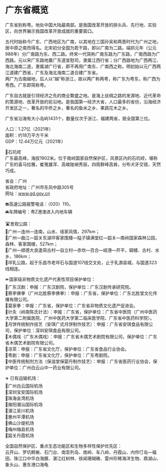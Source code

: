 # 广东省概览  

广东省别称粤。地处中国大陆最南部。是我国改革开放的排头兵、先行地、实验区，向世界展示我国改革开放成就的重要窗口。  
  
五代时始称今广东、广西地区为广南，以其地在三国孙吴和两晋时代为广州之地，居中原之南而得名。北宋初分全国为若干路，即以广南为二路。端拱元年（公元988年）分广南路为东、西二路。终宋一代简称广南东路为广东路，广南西路为广西路。元以宋广东路地置广东道宣慰司，隶属江西行省；分广西路地为广西两江、海北海南二道，隶属湖广行省，即不再用广南东、广南西之称。明初始以元广西两江道建广西省，广东及海北海南二道合建广东省。  
两广为古南越地，后人以“越”称浙江，故以两广称两粤，称广东为粤东，称广西为粤西。广东即简称粤。
  
广东自古就是引领经济之先的商业繁盛之地。是海上丝绸之路的发源地、近代革命的策源地、改革开放的前沿地。是我国第一经济大省，人口最多的省份，沿海经济开发区之一，著名的华侨之乡，著名的鱼米之乡、果蔬花木之乡。

广东省沿海有大小岛屿1431个，数量仅次于浙江、福建两省，居全国第三位。

人口：1.27亿（2021年）  
面积：约18万平方千米  
GDP：12.44万亿元（2021年）  

🌋石坑崆  
广东最高峰，海拔1902米。位于南岭国家自然保护区，风景区内的石坑崆，堪称广东的喜马拉雅，崔嵬雄浑、高峻陡峭秀丽，四周群峰高耸，分布犬牙交错，天然巧成。  

省会：广州  
省政府地址：广州市东风中路305号  
网址：<a href="http://www.gd.gov.cn" target="_blank">www.gd.gov.cn</a>  

☎️高速公路报警电话：（020）110。  
🚘车牌编号：粤Z港澳进入内地车辆  

🛣️景观公路：  
🔸广州—连州—连南，山水、瑶家风情，297km；  
🔸广州—曲江—韶关东湖坪客家围楼—隘子镇满堂红—韶关—南岭国家森林公园，森林、客家围楼，527km；  
🔸广州—顺德大良逢简古村—自立村—赤坎—百合—岘港—开平，碉楼、古村、水乡，186km；  
🔸坪乳公路，起于乐昌市老坪石与国道107线交叉处，止于乳源县城，与国道323线相连。  

⏩国家级非物质文化遗产代表性项目保护单位：  
🔸广东汉剧：申报：广东汉剧院，保护单位：广东汉剧传承研究院。  
🔸蔡李佛拳（广州北胜蔡李佛拳）：申报：广东省，保护单位：广东北胜堂文化传播有限公司。  
🔸莫家拳：申报：广东省，保护单位：广东省非物质文化遗产促进会。  
🔸针灸（岭南陈氏针法）：申报：广东省，保护单位：广东省中医院（广州中医药大学第二附属医院、广州中医药大学第二临床医学院、广东省中医药科学院）。  
🔸月饼传统制作技艺（安琪广式月饼制作技艺）：申报：广东省安琪食品有限公司，保护单位：深圳安琪食品有限公司。  
🔸木偶戏（广东木偶戏）：申报：广东省木偶艺术剧院有限公司，保护单位：广东省木偶艺术剧院有限公司。  
🔸凉茶：申报：广东省文化厅，保护单位：广东省食品行业协会。  
🔸粤剧：申报：广东省文化厅，保护单位：广东粤剧院。  
🔸中医传统制剂方法（保滋堂保婴丹制作技艺）：申报：广东省医药行业协会，保护单位：广州白云山中一药业有限公司。  

✈️ 已有运输机场：  
🔸广州白云国际机场  
🔸深圳宝安国际机场  
🔸珠海金湾机场  
🔸揭阳潮汕国际机场  
🔸湛江吴川机场  
🔸惠州平潭机场  
🔸佛山沙堤机场  
🔸梅州梅县机场  
🔸韶关丹霞机场  

全国自然保护区、重点生态功能区和生物多样性保护优先区：  
云开山、罗坑鳄蜥、石门台、南澎列岛、南岭、车八岭、丹霞山、内伶仃岛—福田、珠江口中华白海豚、湛江红树林、徐闻珊瑚礁、雷州珍稀海洋生物、鼎湖山、象头山、惠东港口海龟  
